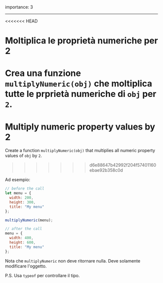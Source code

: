importance: 3

---

<<<<<<< HEAD
# Moltiplica le proprietà numeriche per 2

Crea una funzione `multiplyNumeric(obj)` che moltiplica tutte le prprietà numeriche di `obj` per `2`.
=======
# Multiply numeric property values by 2

Create a function `multiplyNumeric(obj)` that multiplies all numeric property values of `obj` by `2`.
>>>>>>> d6e88647b42992f204f57401160ebae92b358c0d

Ad esempio:

```js
// before the call
let menu = {
  width: 200,
  height: 300,
  title: "My menu"
};

multiplyNumeric(menu);

// after the call
menu = {
  width: 400,
  height: 600,
  title: "My menu"
};
```

Nota che `multiplyNumeric` non deve ritornare nulla. Deve solamente modificare l'oggetto.

P.S. Usa `typeof` per controllare il tipo.


